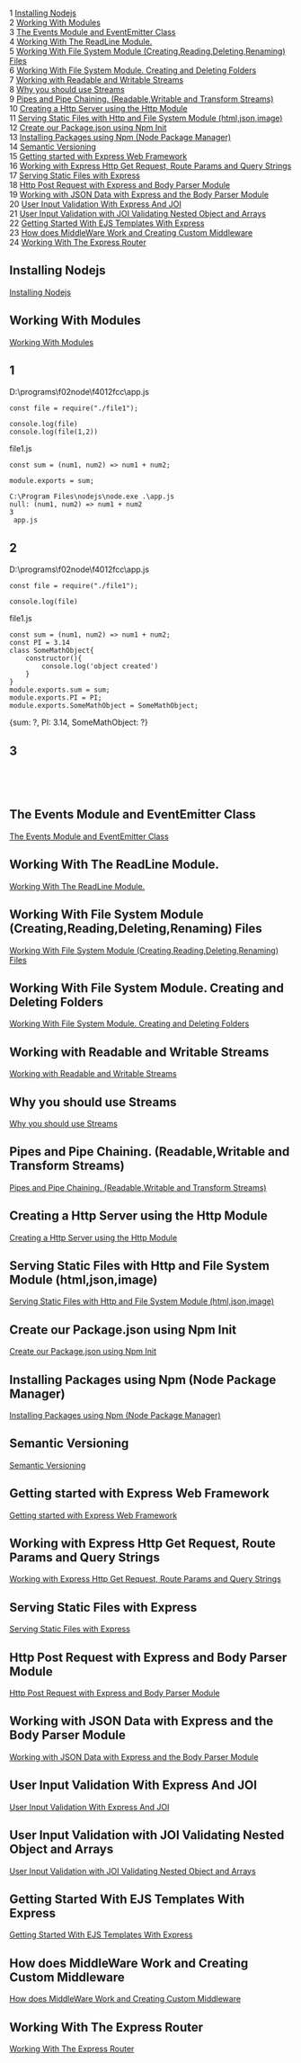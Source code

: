 1 [Installing Nodejs](#Installing-Nodejs)  
2 [Working With Modules](#Working-With-Modules)  
3 [The Events Module and EventEmitter Class](#The-Events-Module-and-EventEmitter-Class)  
4 [Working With The ReadLine Module.](#Working-With-The-ReadLine-Module.)  
5 [Working With File System Module (Creating,Reading,Deleting,Renaming) Files](#Working-With-File-System-Module-(Creating,Reading,Deleting,Renaming)-Files)  
6 [Working With File System Module. Creating and Deleting Folders](#Working-With-File-System-Module.-Creating-and-Deleting-Folders)  
7 [Working with Readable and Writable Streams](#Working-with-Readable-and-Writable-Streams)  
8 [Why you should use Streams](#Why-you-should-use-Streams)  
9 [Pipes and Pipe Chaining. (Readable,Writable and Transform Streams)](#Pipes-and-Pipe-Chaining.-(Readable,Writable-and-Transform-Streams))  
10 [Creating a Http Server using the Http Module](#Creating-a-Http-Server-using-the-Http-Module)  
11 [Serving Static Files with Http and File System Module (html,json,image)](#Serving-Static-Files-with-Http-and-File-System-Module-(html,json,image))  
12 [Create our Package.json using Npm Init](#Create-our-Package.json-using-Npm-Init)  
13 [Installing Packages using Npm (Node Package Manager)](#Installing-Packages-using-Npm-(Node-Package-Manager))  
14 [Semantic Versioning](#Semantic-Versioning)  
15 [Getting started with Express Web Framework](#Getting-started-with-Express-Web-Framework)  
16 [Working with Express Http Get Request, Route Params and Query Strings](#Working-with-Express-Http-Get-Request,-Route-Params-and-Query-Strings)  
17 [Serving Static Files with Express](#Serving-Static-Files-with-Express)  
18 [Http Post Request with Express and Body Parser Module](#Http-Post-Request-with-Express-and-Body-Parser-Module)  
19 [Working with JSON Data with Express and the Body Parser Module](#Working-with-JSON-Data-with-Express-and-the-Body-Parser-Module)  
20 [User Input Validation With Express And JOI](#User-Input-Validation-With-Express-And-JOI)  
21 [User Input Validation with JOI Validating Nested Object and Arrays](#User-Input-Validation-with-JOI-Validating-Nested-Object-and-Arrays)  
22 [Getting Started With EJS Templates With Express](#Getting-Started-With-EJS-Templates-With-Express)  
23 [How does MiddleWare Work and Creating Custom Middleware](#How-does-MiddleWare-Work-and-Creating-Custom-Middleware)  
24 [Working With The Express Router](#Working-With-The-Express-Router)  
## Installing Nodejs  
[Installing Nodejs](https://www.youtube.com/watch?v=RLtyhwFtXQA&t=0s)  
  
## Working With Modules  
[Working With Modules](https://www.youtube.com/watch?v=RLtyhwFtXQA&t=322s)  

## 1
D:\programs\f02node\f4012fcc\app.js  
```
const file = require("./file1");

console.log(file)
console.log(file(1,2))
```
file1.js  
```
const sum = (num1, num2) => num1 + num2;

module.exports = sum;
```
  
```
C:\Program Files\nodejs\node.exe .\app.js
null: (num1, num2) => num1 + num2
3
 app.js
```
## 2  
D:\programs\f02node\f4012fcc\app.js  
```
const file = require("./file1");

console.log(file)
```
file1.js  
```
const sum = (num1, num2) => num1 + num2;
const PI = 3.14
class SomeMathObject{
    constructor(){
        console.log('object created')
    }
}
module.exports.sum = sum;
module.exports.PI = PI;
module.exports.SomeMathObject = SomeMathObject;
```
{sum: ?, PI: 3.14, SomeMathObject: ?}
## 3  
```
```
  
```
```
  
```
```
  
```
```
  
## The Events Module and EventEmitter Class  
[The Events Module and EventEmitter Class](https://www.youtube.com/watch?v=RLtyhwFtXQA&t=880s)  
  
## Working With The ReadLine Module.  
[Working With The ReadLine Module.](https://www.youtube.com/watch?v=RLtyhwFtXQA&t=1352s)  
  
## Working With File System Module (Creating,Reading,Deleting,Renaming) Files  
[Working With File System Module (Creating,Reading,Deleting,Renaming) Files](https://www.youtube.com/watch?v=RLtyhwFtXQA&t=2076s)  
  
## Working With File System Module. Creating and Deleting Folders  
[Working With File System Module. Creating and Deleting Folders](https://www.youtube.com/watch?v=RLtyhwFtXQA&t=2704s)  
  
## Working with Readable and Writable Streams  
[Working with Readable and Writable Streams](https://www.youtube.com/watch?v=RLtyhwFtXQA&t=3456s)  
  
## Why you should use Streams  
[Why you should use Streams](https://www.youtube.com/watch?v=RLtyhwFtXQA&t=3760s)  
  
## Pipes and Pipe Chaining. (Readable,Writable and Transform Streams)  
[Pipes and Pipe Chaining. (Readable,Writable and Transform Streams)](https://www.youtube.com/watch?v=RLtyhwFtXQA&t=3941s)  
  
## Creating a Http Server using the Http Module  
[Creating a Http Server using the Http Module](https://www.youtube.com/watch?v=RLtyhwFtXQA&t=4356s)  
  
## Serving Static Files with Http and File System Module (html,json,image)  
[Serving Static Files with Http and File System Module (html,json,image)](https://www.youtube.com/watch?v=RLtyhwFtXQA&t=4672s)  
  
## Create our Package.json using Npm Init  
[Create our Package.json using Npm Init](https://www.youtube.com/watch?v=RLtyhwFtXQA&t=5070s)  
  
## Installing Packages using Npm (Node Package Manager)  
[Installing Packages using Npm (Node Package Manager)](https://www.youtube.com/watch?v=RLtyhwFtXQA&t=5238s)  
  
## Semantic Versioning  
[Semantic Versioning](https://www.youtube.com/watch?v=RLtyhwFtXQA&t=5543s)  
  
## Getting started with Express Web Framework  
[Getting started with Express Web Framework](https://www.youtube.com/watch?v=RLtyhwFtXQA&t=5802s)  
  
## Working with Express Http Get Request, Route Params and Query Strings  
[Working with Express Http Get Request, Route Params and Query Strings](https://www.youtube.com/watch?v=RLtyhwFtXQA&t=6048s)  
  
## Serving Static Files with Express  
[Serving Static Files with Express](https://www.youtube.com/watch?v=RLtyhwFtXQA&t=6592s)  
  
## Http Post Request with Express and Body Parser Module  
[Http Post Request with Express and Body Parser Module](https://www.youtube.com/watch?v=RLtyhwFtXQA&t=10476s)  
  
## Working with JSON Data with Express and the Body Parser Module  
[Working with JSON Data with Express and the Body Parser Module](https://www.youtube.com/watch?v=RLtyhwFtXQA&t=7217s)  
  
## User Input Validation With Express And JOI  
[User Input Validation With Express And JOI](https://www.youtube.com/watch?v=RLtyhwFtXQA&t=7660s)  
  
## User Input Validation with JOI Validating Nested Object and Arrays  
[User Input Validation with JOI Validating Nested Object and Arrays](https://www.youtube.com/watch?v=RLtyhwFtXQA&t=8124s)  
  
## Getting Started With EJS Templates With Express  
[Getting Started With EJS Templates With Express](https://www.youtube.com/watch?v=RLtyhwFtXQA&t=8554s)  
  
## How does MiddleWare Work and Creating Custom Middleware  
[How does MiddleWare Work and Creating Custom Middleware](https://www.youtube.com/watch?v=RLtyhwFtXQA&t=9322s)  
  
## Working With The Express Router  
[Working With The Express Router](https://www.youtube.com/watch?v=RLtyhwFtXQA&t=9769s)  
   
  
